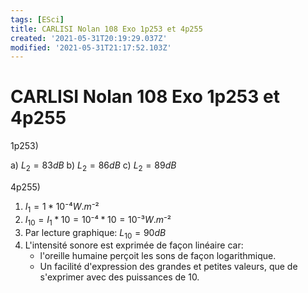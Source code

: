 ```yaml
---
tags: [ESci]
title: CARLISI Nolan 108 Exo 1p253 et 4p255
created: '2021-05-31T20:19:29.037Z'
modified: '2021-05-31T21:17:52.103Z'
---
```


# CARLISI Nolan 108 Exo 1p253 et 4p255 

1p253) 

a) $L_2 = 83dB$
b) $L_2 = 86dB$
c) $L_2 = 89dB$

4p255)

1) $I_{1} = 1*10⁻⁴ W.m⁻²$
2) $I_{10} = I_{1}*10 = 10⁻⁴*10 = 10⁻³ W.m⁻²$
3) Par lecture graphique: $L_{10} = 90dB$
4) L'intensité sonore est exprimée de façon linéaire car: 
   - l'oreille humaine perçoit les sons de façon logarithmique.
   - Un facilité d'expression des grandes et petites valeurs, que de s'exprimer avec des puissances de 10.


